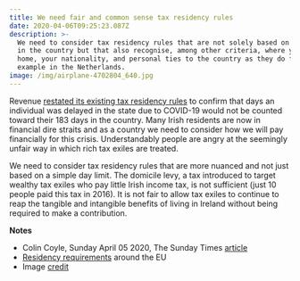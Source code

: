 ```yaml
---
title: We need fair and common sense tax residency rules
date: 2020-04-06T09:25:23.087Z
description: >-
  We need to consider tax residency rules that are not solely based on 183 days
  in the country but that also recognise, among other criteria, where you have a
  home, your nationality, and personal ties to the country as they do for
  example in the Netherlands.
image: /img/airplane-4702804_640.jpg
---
```

Revenue [restated its existing tax residency rules](https://www.revenue.ie/en/corporate/communications/covid19/compliance-with-certain-reporting-and-filing-obligations.aspx) to confirm that days an individual was delayed in the state due to COVID-19 would not be counted toward their 183 days in the country. Many Irish residents are now in financial dire straits and as a country we need to consider how we will pay financially for this crisis. Understandably people are angry at the seemingly unfair way in which rich tax exiles are treated.

We need to consider tax residency rules that are more nuanced and not just based on a simple day limit. The domicile levy, a tax introduced to target wealthy tax exiles who pay little Irish income tax, is not sufficient (just 10 people paid this tax in 2016). It is not fair to allow tax exiles to continue to reap the tangible and intangible benefits of living in Ireland without being required to make a contribution.

**Notes**

* Colin Coyle, Sunday April 05 2020, The Sunday Times [article](https://www.thetimes.co.uk/article/revenue-relaxes-183-day-rule-on-tax-exiles-forced-to-stay-by-lockdown-nf0ws6p7q)
* [Residency requirements](https://europa.eu/youreurope/citizens/work/taxes/income-taxes-abroad/index_en.htm) around the EU
* Image [credit](https://pixabay.com/users/nocopyrightvideoclips-14660741)
